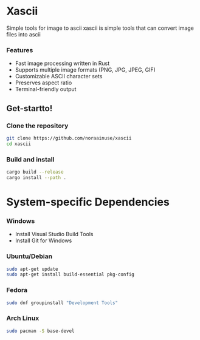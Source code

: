 # Xascii
Simple tools for image to ascii
xascii is simple tools that can convert image files into ascii
### Features
- Fast image processing written in Rust
- Supports multiple image formats (PNG, JPG, JPEG, GIF)
- Customizable ASCII character sets
- Preserves aspect ratio
- Terminal-friendly output

## Get-startto!
### Clone the repository
```bash
git clone https://github.com/noraainuse/xascii
cd xascii
```
### Build and install
```bash
cargo build --release
cargo install --path .
```

# System-specific Dependencies
### Windows
- Install Visual Studio Build Tools
- Install Git for Windows
### Ubuntu/Debian
```bash
sudo apt-get update
sudo apt-get install build-essential pkg-config
```
### Fedora
```bash
sudo dnf groupinstall "Development Tools"
```
### Arch Linux
```bash
sudo pacman -S base-devel
```
